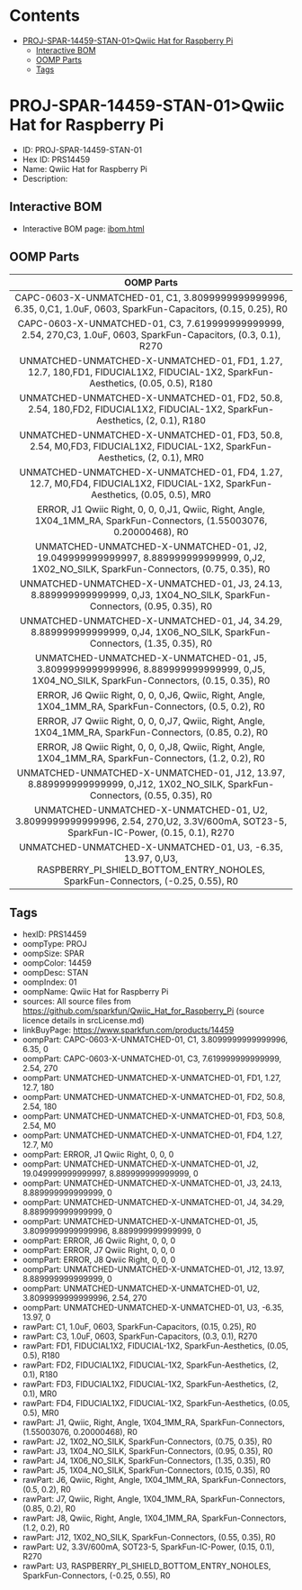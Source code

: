 



Contents
========

* [PROJ-SPAR-14459-STAN-01>Qwiic Hat for Raspberry Pi](#proj-spar-14459-stan-01qwiic-hat-for-raspberry-pi)
	* [Interactive BOM](#interactive-bom)
	* [OOMP Parts](#oomp-parts)
	* [Tags](#tags)

# PROJ-SPAR-14459-STAN-01>Qwiic Hat for Raspberry Pi

- ID: PROJ-SPAR-14459-STAN-01
- Hex ID: PRS14459
- Name: Qwiic Hat for Raspberry Pi
- Description: 

## Interactive BOM

- Interactive BOM page: [ibom.html](kicad/bom/ibom.html)

## OOMP Parts
  

|OOMP Parts|
| :---: |
|CAPC-0603-X-UNMATCHED-01, C1, 3.8099999999999996, 6.35, 0,C1, 1.0uF, 0603, SparkFun-Capacitors, (0.15, 0.25), R0|
|CAPC-0603-X-UNMATCHED-01, C3, 7.619999999999999, 2.54, 270,C3, 1.0uF, 0603, SparkFun-Capacitors, (0.3, 0.1), R270|
|UNMATCHED-UNMATCHED-X-UNMATCHED-01, FD1, 1.27, 12.7, 180,FD1, FIDUCIAL1X2, FIDUCIAL-1X2, SparkFun-Aesthetics, (0.05, 0.5), R180|
|UNMATCHED-UNMATCHED-X-UNMATCHED-01, FD2, 50.8, 2.54, 180,FD2, FIDUCIAL1X2, FIDUCIAL-1X2, SparkFun-Aesthetics, (2, 0.1), R180|
|UNMATCHED-UNMATCHED-X-UNMATCHED-01, FD3, 50.8, 2.54, M0,FD3, FIDUCIAL1X2, FIDUCIAL-1X2, SparkFun-Aesthetics, (2, 0.1), MR0|
|UNMATCHED-UNMATCHED-X-UNMATCHED-01, FD4, 1.27, 12.7, M0,FD4, FIDUCIAL1X2, FIDUCIAL-1X2, SparkFun-Aesthetics, (0.05, 0.5), MR0|
|ERROR, J1 Qwiic Right, 0, 0, 0,J1, Qwiic, Right, Angle, 1X04_1MM_RA, SparkFun-Connectors, (1.55003076, 0.20000468), R0|
|UNMATCHED-UNMATCHED-X-UNMATCHED-01, J2, 19.049999999999997, 8.889999999999999, 0,J2, 1X02_NO_SILK, SparkFun-Connectors, (0.75, 0.35), R0|
|UNMATCHED-UNMATCHED-X-UNMATCHED-01, J3, 24.13, 8.889999999999999, 0,J3, 1X04_NO_SILK, SparkFun-Connectors, (0.95, 0.35), R0|
|UNMATCHED-UNMATCHED-X-UNMATCHED-01, J4, 34.29, 8.889999999999999, 0,J4, 1X06_NO_SILK, SparkFun-Connectors, (1.35, 0.35), R0|
|UNMATCHED-UNMATCHED-X-UNMATCHED-01, J5, 3.8099999999999996, 8.889999999999999, 0,J5, 1X04_NO_SILK, SparkFun-Connectors, (0.15, 0.35), R0|
|ERROR, J6 Qwiic Right, 0, 0, 0,J6, Qwiic, Right, Angle, 1X04_1MM_RA, SparkFun-Connectors, (0.5, 0.2), R0|
|ERROR, J7 Qwiic Right, 0, 0, 0,J7, Qwiic, Right, Angle, 1X04_1MM_RA, SparkFun-Connectors, (0.85, 0.2), R0|
|ERROR, J8 Qwiic Right, 0, 0, 0,J8, Qwiic, Right, Angle, 1X04_1MM_RA, SparkFun-Connectors, (1.2, 0.2), R0|
|UNMATCHED-UNMATCHED-X-UNMATCHED-01, J12, 13.97, 8.889999999999999, 0,J12, 1X02_NO_SILK, SparkFun-Connectors, (0.55, 0.35), R0|
|UNMATCHED-UNMATCHED-X-UNMATCHED-01, U2, 3.8099999999999996, 2.54, 270,U2, 3.3V/600mA, SOT23-5, SparkFun-IC-Power, (0.15, 0.1), R270|
|UNMATCHED-UNMATCHED-X-UNMATCHED-01, U3, -6.35, 13.97, 0,U3, RASPBERRY_PI_SHIELD_BOTTOM_ENTRY_NOHOLES, SparkFun-Connectors, (-0.25, 0.55), R0|

## Tags

- hexID: PRS14459
- oompType: PROJ
- oompSize: SPAR
- oompColor: 14459
- oompDesc: STAN
- oompIndex: 01
- oompName: Qwiic Hat for Raspberry Pi
- sources: All source files from https://github.com/sparkfun/Qwiic_Hat_for_Raspberry_Pi (source licence details in srcLicense.md)
- linkBuyPage: https://www.sparkfun.com/products/14459
- oompPart: CAPC-0603-X-UNMATCHED-01, C1, 3.8099999999999996, 6.35, 0
- oompPart: CAPC-0603-X-UNMATCHED-01, C3, 7.619999999999999, 2.54, 270
- oompPart: UNMATCHED-UNMATCHED-X-UNMATCHED-01, FD1, 1.27, 12.7, 180
- oompPart: UNMATCHED-UNMATCHED-X-UNMATCHED-01, FD2, 50.8, 2.54, 180
- oompPart: UNMATCHED-UNMATCHED-X-UNMATCHED-01, FD3, 50.8, 2.54, M0
- oompPart: UNMATCHED-UNMATCHED-X-UNMATCHED-01, FD4, 1.27, 12.7, M0
- oompPart: ERROR, J1 Qwiic Right, 0, 0, 0
- oompPart: UNMATCHED-UNMATCHED-X-UNMATCHED-01, J2, 19.049999999999997, 8.889999999999999, 0
- oompPart: UNMATCHED-UNMATCHED-X-UNMATCHED-01, J3, 24.13, 8.889999999999999, 0
- oompPart: UNMATCHED-UNMATCHED-X-UNMATCHED-01, J4, 34.29, 8.889999999999999, 0
- oompPart: UNMATCHED-UNMATCHED-X-UNMATCHED-01, J5, 3.8099999999999996, 8.889999999999999, 0
- oompPart: ERROR, J6 Qwiic Right, 0, 0, 0
- oompPart: ERROR, J7 Qwiic Right, 0, 0, 0
- oompPart: ERROR, J8 Qwiic Right, 0, 0, 0
- oompPart: UNMATCHED-UNMATCHED-X-UNMATCHED-01, J12, 13.97, 8.889999999999999, 0
- oompPart: UNMATCHED-UNMATCHED-X-UNMATCHED-01, U2, 3.8099999999999996, 2.54, 270
- oompPart: UNMATCHED-UNMATCHED-X-UNMATCHED-01, U3, -6.35, 13.97, 0
- rawPart: C1, 1.0uF, 0603, SparkFun-Capacitors, (0.15, 0.25), R0
- rawPart: C3, 1.0uF, 0603, SparkFun-Capacitors, (0.3, 0.1), R270
- rawPart: FD1, FIDUCIAL1X2, FIDUCIAL-1X2, SparkFun-Aesthetics, (0.05, 0.5), R180
- rawPart: FD2, FIDUCIAL1X2, FIDUCIAL-1X2, SparkFun-Aesthetics, (2, 0.1), R180
- rawPart: FD3, FIDUCIAL1X2, FIDUCIAL-1X2, SparkFun-Aesthetics, (2, 0.1), MR0
- rawPart: FD4, FIDUCIAL1X2, FIDUCIAL-1X2, SparkFun-Aesthetics, (0.05, 0.5), MR0
- rawPart: J1, Qwiic, Right, Angle, 1X04_1MM_RA, SparkFun-Connectors, (1.55003076, 0.20000468), R0
- rawPart: J2, 1X02_NO_SILK, SparkFun-Connectors, (0.75, 0.35), R0
- rawPart: J3, 1X04_NO_SILK, SparkFun-Connectors, (0.95, 0.35), R0
- rawPart: J4, 1X06_NO_SILK, SparkFun-Connectors, (1.35, 0.35), R0
- rawPart: J5, 1X04_NO_SILK, SparkFun-Connectors, (0.15, 0.35), R0
- rawPart: J6, Qwiic, Right, Angle, 1X04_1MM_RA, SparkFun-Connectors, (0.5, 0.2), R0
- rawPart: J7, Qwiic, Right, Angle, 1X04_1MM_RA, SparkFun-Connectors, (0.85, 0.2), R0
- rawPart: J8, Qwiic, Right, Angle, 1X04_1MM_RA, SparkFun-Connectors, (1.2, 0.2), R0
- rawPart: J12, 1X02_NO_SILK, SparkFun-Connectors, (0.55, 0.35), R0
- rawPart: U2, 3.3V/600mA, SOT23-5, SparkFun-IC-Power, (0.15, 0.1), R270
- rawPart: U3, RASPBERRY_PI_SHIELD_BOTTOM_ENTRY_NOHOLES, SparkFun-Connectors, (-0.25, 0.55), R0
